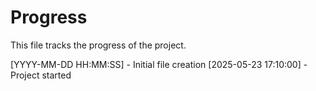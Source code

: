 # Progress

This file tracks the progress of the project.

[YYYY-MM-DD HH:MM:SS] - Initial file creation
[2025-05-23 17:10:00] - Project started